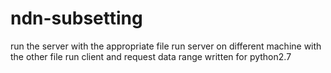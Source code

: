 # ndn-subsetting
run the server with the appropriate file 
run server on different machine with the other file
run client and request data range
written for python2.7
